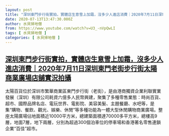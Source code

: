 ```yaml
---
layout: post
title: "深圳東門步行街實拍，實體店生意雪上加霜，沒多少人進店消費｜2020年7月11日深圳東門老街步行街太陽商業廣場店舖實況拍攝"
date: 2020-07-13T13:47:30.000Z
author: 水貝掃地僧
from: https://www.youtube.com/watch?v=U3_-nVpQwLI
tags: [ 水貝掃地僧 ]
categories: [ 水貝掃地僧 ]
---
```

<!--1594648050000-->
[深圳東門步行街實拍，實體店生意雪上加霜，沒多少人進店消費｜2020年7月11日深圳東門老街步行街太陽商業廣場店舖實況拍攝](https://www.youtube.com/watch?v=U3_-nVpQwLI)
------

<div>
太陽百貨位於深圳市繁華商業區東門步行街（老街），是由港商獨資企業利聯實業發展（深圳）有限公司耗資六億多人民幣興建，聚集了多種零售業態：時尚百貨、超市、國際品牌名店、電玩世界、電影院、美容美髮、主題餐廳、水吧等，是集“購物、餐飲、觀光、娛樂、休閒”等多種功能為一體大型休閒購物商業廣場。整座太陽廣場佔地面積近10000平方米，總建築面積達70000多平方米，總樓高9層，地面7層，地下兩層，分別為超過300個泊車位的停車場和香港著名零售連鎖企業“百佳”超市。
</div>

